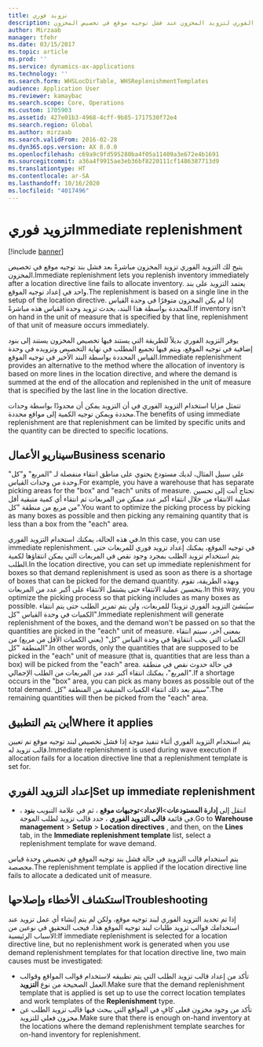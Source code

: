 ```yaml
---
title: تزويد فوري
description: يصف هذا الموضوع كيف يمكنك استخدام التزويد الفوري لتزويد المخزون عند فشل توجيه موقع في تخصيص المخزون.
author: Mirzaab
manager: tfehr
ms.date: 03/15/2017
ms.topic: article
ms.prod: ''
ms.service: dynamics-ax-applications
ms.technology: ''
ms.search.form: WHSLocDirTable, WHSReplenishmentTemplates
audience: Application User
ms.reviewer: kamaybac
ms.search.scope: Core, Operations
ms.custom: 1705903
ms.assetid: 427e01b3-4968-4cff-9b85-1717530f72e4
ms.search.region: Global
ms.author: mirzaab
ms.search.validFrom: 2016-02-28
ms.dyn365.ops.version: AX 8.0.0
ms.openlocfilehash: c69a9c9fd595280ba4f05a11409a3e672e4b1691
ms.sourcegitcommit: a36a4f9915ae3eb36bf8220111cf1486387713d9
ms.translationtype: HT
ms.contentlocale: ar-SA
ms.lasthandoff: 10/16/2020
ms.locfileid: "4017496"
---
```

# <a name="immediate-replenishment"></a><span data-ttu-id="78f93-103">تزويد فوري</span><span class="sxs-lookup"><span data-stu-id="78f93-103">Immediate replenishment</span></span>

[!include [banner](../includes/banner.md)]

<span data-ttu-id="78f93-104">يتيح لك التزويد الفوري تزويد المخزون مباشرةً بعد فشل بند توجيه موقع في تخصيص المخزون.</span><span class="sxs-lookup"><span data-stu-id="78f93-104">Immediate replenishment lets you replenish inventory immediately after a location directive line fails to allocate inventory.</span></span> <span data-ttu-id="78f93-105">يعتمد التزويد على بند واحد في إعداد توجيه الموقع.</span><span class="sxs-lookup"><span data-stu-id="78f93-105">The replenishment is based on a single line in the setup of the location directive.</span></span> <span data-ttu-id="78f93-106">إذا لم يكن المخزون متوفرًا في وحدة القياس المحددة بواسطة هذا البند، يحدث تزويد وحدة القياس هذه مباشرةً.</span><span class="sxs-lookup"><span data-stu-id="78f93-106">If inventory isn't on hand in the unit of measure that is specified by that line, replenishment of that unit of measure occurs immediately.</span></span>

<span data-ttu-id="78f93-107">يوفر التزويد الفوري بديلاً للطريقة التي يستند فيها تخصيص المخزون يستند إلى بنود إضافية في توجيه الموقع، ويتم فيها تجميع المطلب في نهاية التخصيص وتزويده في وحدة القياس المحددة بواسطة البند الأخير في توجيه الموقع.</span><span class="sxs-lookup"><span data-stu-id="78f93-107">Immediate replenishment provides an alternative to the method where the allocation of inventory is based on more lines in the location directive, and where the demand is summed at the end of the allocation and replenished in the unit of measure that is specified by the last line in the location directive.</span></span>

<span data-ttu-id="78f93-108">تتمثل مزايا استخدام التزويد الفوري في أن التزويد يمكن أن محدودًا بواسطة وحدات محددة ويمكن توجيه الكمية إلى مواقع محددة.</span><span class="sxs-lookup"><span data-stu-id="78f93-108">The benefits of using immediate replenishment are that replenishment can be limited by specific units and the quantity can be directed to specific locations.</span></span>

## <a name="business-scenario"></a><span data-ttu-id="78f93-109">سيناريو الأعمال</span><span class="sxs-lookup"><span data-stu-id="78f93-109">Business scenario</span></span>

<span data-ttu-id="78f93-110">على سبيل المثال، لديك مستودع يحتوي على مناطق انتقاء منفصلة لـ "المربع" و"كل" وحدة من وحدات القياس.</span><span class="sxs-lookup"><span data-stu-id="78f93-110">For example, you have a warehouse that has separate picking areas for the "box" and "each" units of measure.</span></span> <span data-ttu-id="78f93-111">تحتاج أنت إلى تحسين عملية الانتقاء من خلال انتقاء أكبر عدد ممكن من المربعات ثم انتقاء أي كمية متبقية أقل من مربع من منطقة "كل".</span><span class="sxs-lookup"><span data-stu-id="78f93-111">You want to optimize the picking process by picking as many boxes as possible and then picking any remaining quantity that is less than a box from the "each" area.</span></span>

<span data-ttu-id="78f93-112">في هذه الحالة، يمكنك استخدام التزويد الفوري.</span><span class="sxs-lookup"><span data-stu-id="78f93-112">In this case, you can use immediate replenishment.</span></span> <span data-ttu-id="78f93-113">في توجيه الموقع، يمكنك إعداد تزويد فوري للمربعات حتى يتم استخدام تزويد الطلب بمجرد وجود نقص في المربعات التي يمكن انتقاؤها لكمية الطلب.</span><span class="sxs-lookup"><span data-stu-id="78f93-113">In the location directive, you can set up immediate replenishment for boxes so that demand replenishment is used as soon as there is a shortage of boxes that can be picked for the demand quantity.</span></span> <span data-ttu-id="78f93-114">وبهذه الطريقة، تقوم بتحسين عملية الانتقاء حتى يشتمل الانتقاء على أكبر عدد من المربعات.</span><span class="sxs-lookup"><span data-stu-id="78f93-114">In this way, you optimize the picking process so that picking includes as many boxes as possible.</span></span> <span data-ttu-id="78f93-115">سيُنشئ التزويد الفوري تزويدًا للمربعات، ولن يتم تمرير الطلب حتى يتم انتقاء الكميات في وحدة القياس "كل".</span><span class="sxs-lookup"><span data-stu-id="78f93-115">Immediate replenishment will generate replenishment of the boxes, and the demand won't be passed on so that the quantities are picked in the "each" unit of measure.</span></span> <span data-ttu-id="78f93-116">بمعنى آخر، سيتم انتقاء الكميات التي يجب انتقاؤها في وحدة القياس "كل" (يعني الكميات الأقل من مربع) من المنطقة "كل".</span><span class="sxs-lookup"><span data-stu-id="78f93-116">In other words, only the quantities that are supposed to be picked in the "each" unit of measure (that is, quantities that are less than a box) will be picked from the "each" area.</span></span> <span data-ttu-id="78f93-117">في حالة حدوث نقص في منطقة "المربع"، يمكنك انتقاء أكبر عدد من المربعات من الطلب الإجمالي.</span><span class="sxs-lookup"><span data-stu-id="78f93-117">If a shortage occurs in the "box" area, you can pick as many boxes as possible out of the total demand.</span></span> <span data-ttu-id="78f93-118">سيتم بعد ذلك انتقاء الكميات المتبقية من المنطقة "كل".</span><span class="sxs-lookup"><span data-stu-id="78f93-118">The remaining quantities will then be picked from the "each" area.</span></span>

## <a name="where-it-applies"></a><span data-ttu-id="78f93-119">أين يتم التطبيق</span><span class="sxs-lookup"><span data-stu-id="78f93-119">Where it applies</span></span>

<span data-ttu-id="78f93-120">يتم استخدام التزويد الفوري أثناء تنفيذ موجة إذا فشل تخصيص لبند توجيه موقع تم تعيين قالب تزويد له.</span><span class="sxs-lookup"><span data-stu-id="78f93-120">Immediate replenishment is used during wave execution if allocation fails for a location directive line that a replenishment template is set for.</span></span>

## <a name="set-up-immediate-replenishment"></a><span data-ttu-id="78f93-121">إعداد التزويد الفوري</span><span class="sxs-lookup"><span data-stu-id="78f93-121">Set up immediate replenishment</span></span>

- <span data-ttu-id="78f93-122">انتقل إلى **إدارة المستودعات**\>**الإعداد**\>**توجيهات موقع** ، ثم في علامة التبويب **بنود** ، في قائمة **قالب التزويد الفوري** ، حدد قالب تزويد لطلب الموجة.</span><span class="sxs-lookup"><span data-stu-id="78f93-122">Go to **Warehouse management** \> **Setup** \> **Location directives** , and then, on the **Lines** tab, in the **Immediate replenishment template** list, select a replenishment template for wave demand.</span></span>

<span data-ttu-id="78f93-123">يتم استخدام قالب التزويد في حالة فشل بند توجيه الموقع في تخصيص وحدة قياس مخصصة.</span><span class="sxs-lookup"><span data-stu-id="78f93-123">The replenishment template is applied if the location directive line fails to allocate a dedicated unit of measure.</span></span>

## <a name="troubleshooting"></a><span data-ttu-id="78f93-124">استكشاف الأخطاء وإصلاحها</span><span class="sxs-lookup"><span data-stu-id="78f93-124">Troubleshooting</span></span>

<span data-ttu-id="78f93-125">إذا تم تحديد التزويد الفوري لبند توجيه موقع، ولكن لم يتم إنشاء أي عمل تزويد عند استخدامك قوالب تزويد طلبات لبند توجيه الموقع هذا، فيجب التحقيق في نوعين من الأسباب الرئيسية:</span><span class="sxs-lookup"><span data-stu-id="78f93-125">If immediate replenishment is selected for a location directive line, but no replenishment work is generated when you use demand replenishment templates for that location directive line, two main causes must be investigated:</span></span>

- <span data-ttu-id="78f93-126">تأكد من إعداد قالب تزويد الطلب التي يتم تطبيقه لاستخدام قوالب المواقع وقوالب العمل الصحيحة من نوع **التزويد**.</span><span class="sxs-lookup"><span data-stu-id="78f93-126">Make sure that the demand replenishment template that is applied is set up to use the correct location templates and work templates of the **Replenishment** type.</span></span>
- <span data-ttu-id="78f93-127">تأكد من وجود مخزون فعلى كافٍ في المواقع التي يبحث فيها قالب تزويد الطلب عن مخزون فعلي للتزويد.</span><span class="sxs-lookup"><span data-stu-id="78f93-127">Make sure that there is enough on-hand inventory at the locations where the demand replenishment template searches for on-hand inventory for replenishment.</span></span>
